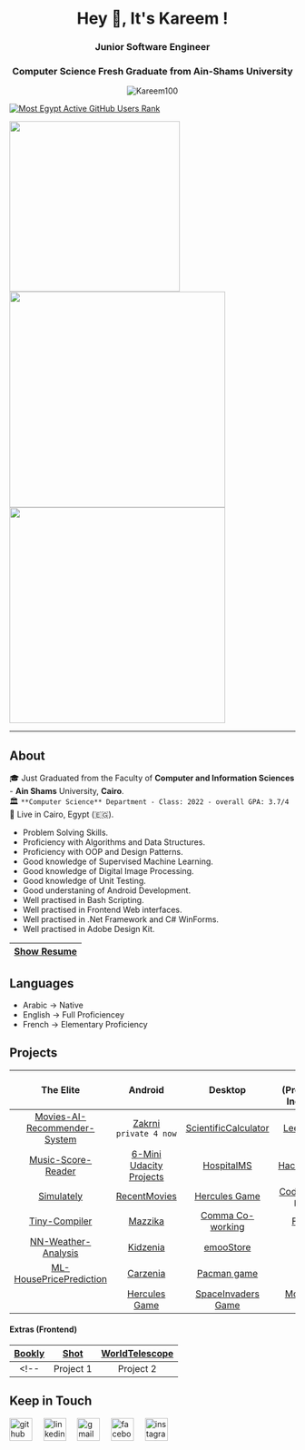 <h1 align="center">Hey 👋, It's Kareem !</h1>
<h3 align="center">Junior Software Engineer</h3>
<h3 align="center">Computer Science Fresh Graduate from Ain-Shams University</h3>

<p align="center">
  <img src="https://komarev.com/ghpvc/?username=Kareem100&label=Profile%20views&color=0e75b6&style=flat" alt="Kareem100"/>
</p>

[![Most Egypt Active GitHub Users Rank](https://enhemdafw1yu47c.m.pipedream.net)](https://commits.top/egypt.html)
<!-- [![Repos Badge](https://badges.pufler.dev/repos/Kareem100/)](https://badges.pufler.dev) -->
<!-- [![Years Badge](https://badges.pufler.dev/years/Kareem100/)](https://badges.pufler.dev) -->


<img src="https://github-profile-trophy.vercel.app/?username=Kareem100&theme=gruvbox&column=3&margin-w=10&margin-h=10" align="left" height="300"/>

<img src="https://github-readme-streak-stats.herokuapp.com/?user=Kareem100&theme=dark" width="380"/>

<img src="https://github-readme-stats.vercel.app/api?username=Kareem100&locale=en&theme=tokyonight&show_icons=true&line_height=18&border_radius=15" width="380">

<!-- <img src="https://github-readme-stats.vercel.app/api/top-langs/?username=Kareem100&layout=compact&&title_color=FF2E63&text_color=57D1C9&bg_color=151515" width="380"/> -->

*** 

<h2> About </h2>
  
🎓 Just Graduated from the Faculty of **Computer and Information Sciences** - **Ain Shams** University, **Cairo**.  </br>
🏛 `**Computer Science** Department - Class: 2022 - overall GPA: 3.7/4` </br>
🏡 Live in Cairo, Egypt (🇪🇬).
- Problem Solving Skills.
- Proficiency with Algorithms and Data Structures.
- Proficiency with OOP and Design Patterns.
- Good knowledge of Supervised Machine Learning.
- Good knowledge of Digital Image Processing.
- Good knowledge of Unit Testing.
- Good understaning of Android Development.
- Well practised in Bash Scripting.
- Well practised in Frontend Web interfaces.
- Well practised in .Net Framework and C# WinForms.
- Well practised in Adobe Design Kit.
     
| [Show Resume](https://drive.google.com/file/d/1AdwQMucw-Xnl0gvWQRBNIFupo6wpoB0Q/view?usp=sharing) |
| :-------------------------------------: |

<h2> Languages </h2>

- Arabic -> Native
- English -> Full Proficiencey
- French -> Elementary Proficiency

<h2> Projects </h2>
 
 |               The Elite                   |                 Android                |                Desktop               | Others</br>(Problem Solving & Individual Tasks) |
 | :-------------------------------------: | :-------------------------------------: | :----------------------------------: | :---------------------------------------------: |
 | [Movies-AI-Recommender-System](https://github.com/Kareem100/Movies-AI-Recommender-System) | [Zakrni](https://github.com/Kareem100/Zakrni-App) `private 4 now` |  [ScientificCalculator](https://github.com/Kareem100/ScientificCalculator) | [LeetCodeProblems](https://github.com/Kareem100/LeetCodeProblems) |
 | [Music-Score-Reader](https://github.com/Kareem100/Music-Score-Reader-OMR-) | [6-Mini Udacity Projects](https://github.com/Kareem100/ANDB-Projects) | [HospitalMS](https://github.com/Kareem100/HospitalMS) | [HackerRankProblems](https://github.com/Kareem100/HackerRankProblems) |
 | [Simulately](https://github.com/Kareem100/Simulately) | [RecentMovies](https://github.com/Kareem100/RecentMoviesApp) | [Hercules Game](https://github.com/Kareem100/Hercules-Game-Desktop) | [CodeforcesProblems](https://github.com/Kareem100/CodeforcesProblems) `private 4 now` |
 | [Tiny-Compiler](https://github.com/Kareem100/Tiny-Compiler) | [Mazzika](https://github.com/Kareem100/Mazzika-app) | [Comma Co-working](https://github.com/Kareem100/Comma_CoworkingSpace_System) | [FunctionPlotter](https://github.com/Kareem100/FunctionPlotter) |
 | [NN-Weather-Analysis](https://github.com/Kareem100/NN-Weather-Analysis) | [Kidzenia](https://github.com/Kareem100/Kidzenia-app) | [emooStore](https://github.com/Kareem100/emooStore) | [TopologyAPI](https://github.com/Kareem100/TopologyAPI) |
 | [ML-HousePricePrediction](https://github.com/Kareem100/ML-HousePricePrediction) | [Carzenia](https://github.com/Kareem100/Carzenia-app) | [Pacman game](https://github.com/Kareem100/Pacman-Game) | [ResizeTool](https://github.com/Kareem100/ResizeTool) |
 |   | [Hercules Game](https://github.com/Kareem100/Hercules-Game-Android) | [SpaceInvaders Game](https://github.com/Kareem100/Space-Invaders-Game) | [Moving Policeman Character](https://github.com/Kareem100/Computer-Graphics-MiniProject) |
 
 #### Extras (Frontend)
 | [Bookly](https://github.com/Kareem100/BOOKLYwebsite) | [Shot](https://github.com/Kareem100/Shot-Website) | [WorldTelescope](https://github.com/Kareem100/World-Telescope-website) |
 | :-----------: | :------------: | :----------: |
 <!-- | Project 1 | Project 2 |  Project 3 | Project 4 | -->
 
 <h2> Keep in Touch </h2>
 
 [<img src='https://cdn.jsdelivr.net/npm/simple-icons@3.0.1/icons/github.svg' alt='github' height='40' >](https://github.com/Kareem100) &nbsp;&nbsp;&nbsp; [<img src='https://cdn.jsdelivr.net/npm/simple-icons@3.0.1/icons/linkedin.svg' alt='linkedin' height='40'>](https://www.linkedin.com/in/kareem-sherif-4623b920b//) &nbsp;&nbsp;&nbsp; [<img src='https://cdn.jsdelivr.net/npm/simple-icons@3.0.1/icons/gmail.svg' alt='gmail' height='40'>](mailto:kareemsherif210@gmail.com) &nbsp;&nbsp;&nbsp; [<img src='https://cdn.jsdelivr.net/npm/simple-icons@3.0.1/icons/facebook.svg' alt='facebook' height='40'>](https://www.facebook.com/Kareem2024/) &nbsp;&nbsp;&nbsp; [<img src='https://cdn.jsdelivr.net/npm/simple-icons@3.0.1/icons/instagram.svg' alt='instagram' height='40'>](https://www.instagram.com/kareem_17_/)
 
 
